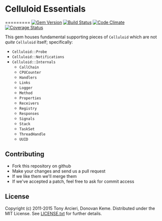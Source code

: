 # Celluloid Essentials

=========
[![Gem Version](https://badge.fury.io/rb/celluloid-essentials.svg)](http://rubygems.org/gems/celluloid-essentials)
[![Build Status](https://secure.travis-ci.org/celluloid/celluloid-essentials.svg?branch=master)](http://travis-ci.org/celluloid/celluloid-essentials)
[![Code Climate](https://codeclimate.com/github/celluloid/celluloid-essentials.svg)](https://codeclimate.com/github/celluloid/celluloid-essentials)
[![Coverage Status](https://coveralls.io/repos/celluloid/celluloid-essentials/badge.svg?branch=master)](https://coveralls.io/r/celluloid/celluloid-essentials)

This gem houses fundamental supporting pieces of `Celluloid` which are not *quite* `Celluloid` itself; specifically:

* `Celluloid::Probe`
* `Celluloid::Notifications`
* `Celluloid::Internals`
  * `CallChain`
  * `CPUCounter`
  * `Handlers`
  * `Links`
  * `Logger`
  * `Method`
  * `Properties`
  * `Receivers`
  * `Registry`
  * `Responses`
  * `Signals`
  * `Stack`
  * `TaskSet`
  * `ThreadHandle`
  * `UUID`

## Contributing

* Fork this repository on github
* Make your changes and send us a pull request
* If we like them we'll merge them
* If we've accepted a patch, feel free to ask for commit access

## License

Copyright (c) 2011-2015 Tony Arcieri, Donovan Keme.
Distributed under the MIT License. See [LICENSE.txt](https://github.com/celluloid/celluloid-essentials/blob/master/LICENSE.txt) for further details.
